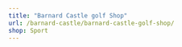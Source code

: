 ```yaml
---
title: "Barnard Castle golf Shop"
url: /barnard-castle/barnard-castle-golf-shop/
shop: Sport
---
```

